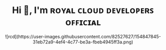 

<h1 align="center">Hi 👋, I'm ʀᴏʏᴀʟ ᴄʟᴏᴜᴅ ᴅᴇᴠᴇʟᴏᴘᴇʀꜱ ᴏꜰꜰɪᴄɪᴀʟ</h1>

<center>![rcd](https://user-images.githubusercontent.com/82527627/154847845-31eb72a9-4ef4-4c77-be3a-fbeb4945ff3a.png)</center>

